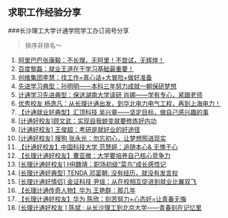求职工作经验分享
---
###长沙理工大学计通学院学工办订阅号分享

>排序非排名～

1. [阿里巴巴张康毅：不长理，无阿里！不尝试，无辉煌！ ](http://mp.weixin.qq.com/s?__biz=MjM5NjM3NTM0Mg==&mid=400229187&idx=1&sn=f3732c6dfd0afcc18690da088a830a03&scene=23&srcid=0505xTioPRWHlGRXwFGGdNDp#wechat_redirect)
2. [百度黎磊：就业王道在于学习基础最重要！ ](http://mp.weixin.qq.com/s?__biz=MjM5NjM3NTM0Mg==&mid=400364321&idx=1&sn=e772326d291cd41c0d63861e0ad0a490&scene=23&srcid=05053c0113SgIFKyn7tFnDTE#rd)
3. [创维集团李慧：找工作=真心话+大冒险+做好准备 ](http://mp.weixin.qq.com/s?__biz=MjM5NjM3NTM0Mg==&mid=400445331&idx=1&sn=c75f4cc234cf3c81864c40ebc961138e&scene=23&srcid=0505lmUISRSPzNtV8hhkGrUX#rd)
4. [先进学习典型：孙明明——本科三年努力成就一朝保研梦想 ](http://mp.weixin.qq.com/s?__biz=MjM5NjM3NTM0Mg==&mid=400475909&idx=1&sn=54137363acf3c7f562d6e2bcaf0d2ea6&scene=23&srcid=05054t2hFbt5xaSxUu4pTG4x#rd)
5. [计通学习先进典型：保送湖南大学读研 肖娜——学有专心，紧跟老师 ](http://mp.weixin.qq.com/s?__biz=MjM5NjM3NTM0Mg==&mid=400513569&idx=1&sn=e9a400ed5d69e18a3ceb611ab5fe50b1&scene=23&srcid=05051gavLfCn4MuElNHshb4w#rd)
6. [优秀校友 杨逸凡：从长理计通出发，到华北电力电气工程，再到上海电力！ ](http://mp.weixin.qq.com/s?__biz=MjM5NjM3NTM0Mg==&mid=400530853&idx=1&sn=21e1137d5e9dd86fb9e17cefc71fcc68&scene=23&srcid=0505pEDO3zAEqYCJhJxjMWiA#rd)
7. [【计通就业好典型】汇顶科技 吴兴章——坚定目标，做自己感兴趣的事 ](http://mp.weixin.qq.com/s?__biz=MjM5NjM3NTM0Mg==&mid=400540966&idx=1&sn=80d33722550b6bc607a9943a9cf483f0&scene=23&srcid=0505E79H0CL2OXJ8B6VUemUL#rd)
8. [[计通好校友]顾文武：实现自我蜕变就要修炼好内功 ](http://mp.weixin.qq.com/s?__biz=MjM5NjM3NTM0Mg==&mid=400547963&idx=1&sn=f2d7291f100da26f3452b1cc17eb1025&scene=23&srcid=0505Un7ChSLCODWSadTLOsl6#rd)
9. [[计通好校友] 王俊超：考研是就好业的好途径 ](http://mp.weixin.qq.com/s?__biz=MjM5NjM3NTM0Mg==&mid=400560525&idx=1&sn=10fd7ca1a4fc01ba3546aff6273afbb4&scene=23&srcid=05051Le5okE0FbBZEfdTRimR#rd)
10. [[计通好校友] 搜狗 张永光：勿忘初心，让梦想照进现实 ](http://mp.weixin.qq.com/s?__biz=MjM5NjM3NTM0Mg==&mid=400566625&idx=1&sn=5cb412cd112d109f7e207c34de77d328&scene=23&srcid=0505kwji6eA3w8zvb0GoStQK#rd)
11. [【计通好校友】中国科技大学 范慧婷：追随本心& 无愧于心 ](http://mp.weixin.qq.com/s?__biz=MjM5NjM3NTM0Mg==&mid=400579489&idx=1&sn=3479ad5c05d789c98f4487272f5914c4&scene=23&srcid=0505ZytEz9ESWKAzvJQtUhMf#rd)
12. [【长理计通好校友】曹亚微：大学要培养自己核心竞争力 ](http://mp.weixin.qq.com/s?__biz=MjM5NjM3NTM0Mg==&mid=400594641&idx=1&sn=8284ea5102c535b28663e38a4d713555&scene=23&srcid=05056WZYbwkeSVuQIJXAL0MR#rd)
13. [[长理计通好校友] HR魏靖：职场初级“菜鸟”成长感悟记 ](http://mp.weixin.qq.com/s?__biz=MjM5NjM3NTM0Mg==&mid=400635898&idx=1&sn=8f99fd49ec3d84c01bbe31547cd0a42c&scene=23&srcid=0505UZgQVgbrlxsbgStKzSsZ#rd)
14. [[长理计通好典型] TENDA 邓富朝: 没有经历，就没有发言权 ](http://mp.weixin.qq.com/s?__biz=MjM5NjM3NTM0Mg==&mid=400650047&idx=1&sn=64c7dc748953b2e11c0e7f8e18ee8240&scene=23&srcid=0505mB8qsu01s4iXblSIFrbn#rd)
15. [[长理计通好情侣] 金证科技 尹瑶：从在校相互促进到就业比翼双飞 ](http://mp.weixin.qq.com/s?__biz=MjM5NjM3NTM0Mg==&mid=400721662&idx=1&sn=060c18aea3bbf49fd33d90eaf71671e3&scene=23&srcid=05053dRukQsPR8zbP5uZo28N#rd)
16. [【长理计通传奇人物】华为 王艳群：那几年 ](http://mp.weixin.qq.com/s?__biz=MjM5NjM3NTM0Mg==&mid=400841712&idx=1&sn=14b484df47a15755d81ac9176014f73d&scene=23&srcid=0505P8zQgqkR00jXK2LsGjtx#rd)
17. [【长理计通好校友】华为 陈欣：刻苦努力+心态好=让青春无悔 ](http://mp.weixin.qq.com/s?__biz=MjM5NjM3NTM0Mg==&mid=400932639&idx=2&sn=ffab86b5c37408ea0c1b4f4af8ceda53&scene=23&srcid=0505DSmET3wYNVUtaABMpz3J#rd)
18. [[长理计通好校友 ] 陈斌 : 从长沙理工到北京大学——青春刻在记忆里 ](http://mp.weixin.qq.com/s?__biz=MjM5NjM3NTM0Mg==&mid=401088825&idx=1&sn=4c0b2ce6771977f0705c240c0d895a3a&scene=23&srcid=05052YM0liukYJEITZq9m6Mk#rd)